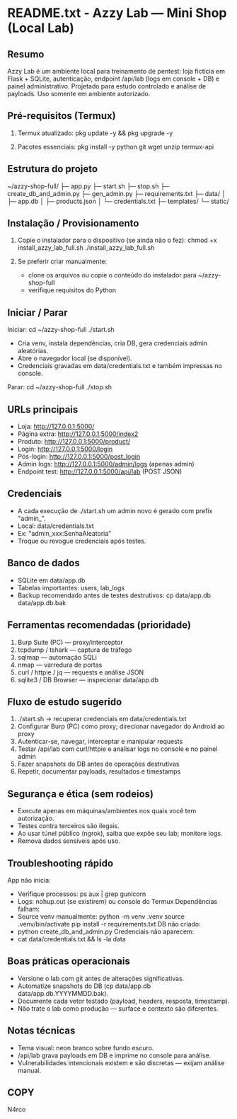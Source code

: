 README.txt - Azzy Lab — Mini Shop (Local Lab)
=============================================

Resumo
------
Azzy Lab é um ambiente local para treinamento de pentest: loja fictícia em Flask + SQLite,
autenticação, endpoint /api/lab (logs em console + DB) e painel administrativo. Projetado
para estudo controlado e análise de payloads. Uso somente em ambiente autorizado.

Pré-requisitos (Termux)
-----------------------
1) Termux atualizado:
   pkg update -y && pkg upgrade -y

2) Pacotes essenciais:
   pkg install -y python git wget unzip termux-api

Estrutura do projeto
--------------------
~/azzy-shop-full/
  ├─ app.py
  ├─ start.sh
  ├─ stop.sh
  ├─ create_db_and_admin.py
  ├─ gen_admin.py
  ├─ requirements.txt
  ├─ data/
  │   ├─ app.db
  │   ├─ products.json
  │   └─ credentials.txt
  ├─ templates/
  └─ static/

Instalação / Provisionamento
----------------------------
1) Copie o instalador para o dispositivo (se ainda não o fez):
   chmod +x install_azzy_lab_full.sh
   ./install_azzy_lab_full.sh

2) Se preferir criar manualmente:
   - clone os arquivos ou copie o conteúdo do instalador para ~/azzy-shop-full
   - verifique requisitos do Python

Iniciar / Parar
---------------
Iniciar:
  cd ~/azzy-shop-full
  ./start.sh
  - Cria venv, instala dependências, cria DB, gera credenciais admin aleatórias.
  - Abre o navegador local (se disponível).
  - Credenciais gravadas em data/credentials.txt e também impressas no console.

Parar:
  cd ~/azzy-shop-full
  ./stop.sh

URLs principais
---------------
- Loja:           http://127.0.0.1:5000/
- Página extra:   http://127.0.0.1:5000/index2
- Produto:        http://127.0.0.1:5000/product/<SKU>
- Login:          http://127.0.0.1:5000/login
- Pós-login:      http://127.0.0.1:5000/post_login
- Admin logs:     http://127.0.0.1:5000/admin/logs   (apenas admin)
- Endpoint test:  http://127.0.0.1:5000/api/lab      (POST JSON)

Credenciais
-----------
- A cada execução de ./start.sh um admin novo é gerado com prefix "admin_".
- Local: data/credentials.txt
- Ex: "admin_xxx:SenhaAleatoria"
- Troque ou revogue credenciais após testes.

Banco de dados
--------------
- SQLite em data/app.db
- Tabelas importantes: users, lab_logs
- Backup recomendado antes de testes destrutivos:
  cp data/app.db data/app.db.bak

Ferramentas recomendadas (prioridade)
------------------------------------
1. Burp Suite (PC) — proxy/interceptor
2. tcpdump / tshark — captura de tráfego
3. sqlmap — automação SQLi
4. nmap — varredura de portas
5. curl / httpie / jq — requests e análise JSON
6. sqlite3 / DB Browser — inspecionar data/app.db

Fluxo de estudo sugerido
------------------------
1. ./start.sh -> recuperar credenciais em data/credentials.txt
2. Configurar Burp (PC) como proxy; direcionar navegador do Android ao proxy
3. Autenticar-se, navegar, interceptar e manipular requests
4. Testar /api/lab com curl/httpie e analisar logs no console e no painel admin
5. Fazer snapshots do DB antes de operações destrutivas
6. Repetir, documentar payloads, resultados e timestamps

Segurança e ética (sem rodeios)
------------------------------
- Execute apenas em máquinas/ambientes nos quais você tem autorização.
- Testes contra terceiros são ilegais.
- Ao usar túnel público (ngrok), saiba que expõe seu lab; monitore logs.
- Remova dados sensíveis após uso.

Troubleshooting rápido
----------------------
App não inicia:
  - Verifique processos: ps aux | grep gunicorn
  - Logs: nohup.out (se existirem) ou console do Termux
Dependências falham:
  - Source venv manualmente:
    python -m venv .venv
    source .venv/bin/activate
    pip install -r requirements.txt
DB não criado:
  - python create_db_and_admin.py
Credenciais não aparecem:
  - cat data/credentials.txt && ls -la data

Boas práticas operacionais
--------------------------
- Versione o lab com git antes de alterações significativas.
- Automatize snapshots do DB (cp data/app.db data/app.db.YYYYMMDD.bak).
- Documente cada vetor testado (payload, headers, resposta, timestamp).
- Não trate o lab como produção — surface e contexto são diferentes.

Notas técnicas
--------------
- Tema visual: neon branco sobre fundo escuro.
- /api/lab grava payloads em DB e imprime no console para análise.
- Vulnerabilidades intencionais existem e são discretas — exijam análise manual.

COPY
----
N4rco
